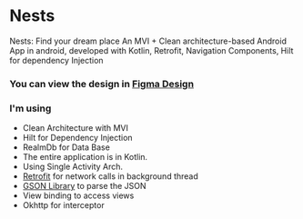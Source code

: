 # Nests
Nests: Find your dream place
An MVI + Clean architecture-based Android App in android, developed with Kotlin, Retrofit, Navigation Components, Hilt for dependency Injection


### You can view the design in [Figma Design](https://www.figma.com/file/uJSGVXUBOEVYccUdjSUK4v/Nests?type=design&node-id=1%3A2&mode=design&t=gvToaBRmCxA10KM0-1)

### I'm using 

- Clean Architecture with MVI
- Hilt for Dependency Injection
- RealmDb for Data Base
- The entire application is in Kotlin.
- Using Single Activity Arch.
- [Retrofit](https://square.github.io/retrofit/) for network calls in background thread
- [GSON Library](https://github.com/google/gson) to parse the JSON
- View binding to access views
- Okhttp for interceptor

